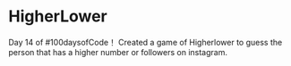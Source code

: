 # HigherLower
Day 14 of #100daysofCode！ 
Created a game of Higherlower to guess the person that has a higher number or followers on instagram. 
